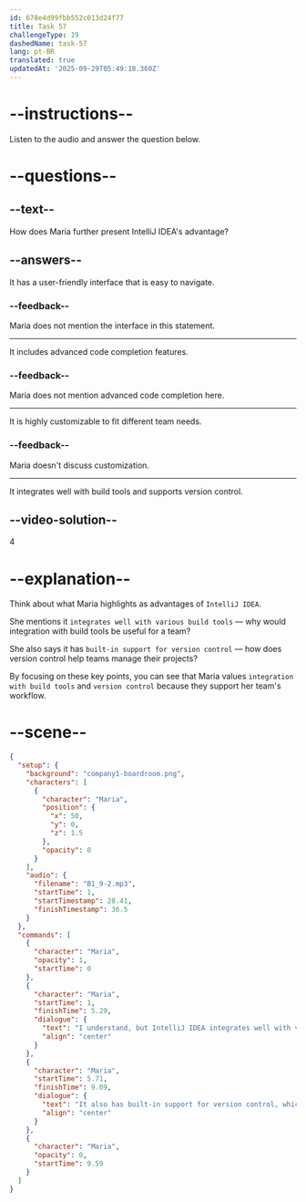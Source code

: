 ```yaml
---
id: 678e4d99fbb552c013d24f77
title: Task 57
challengeType: 19
dashedName: task-57
lang: pt-BR
translated: true
updatedAt: '2025-09-29T05:49:18.360Z'
---
```


<!-- (audio) Maria: I understand, but IntelliJ IDEA integrates well with various build tools. It also has built-in support for version control, which we rely on a lot. -->

# --instructions--

Listen to the audio and answer the question below.

# --questions--

## --text--

How does Maria further present IntelliJ IDEA's advantage?

## --answers--

It has a user-friendly interface that is easy to navigate.

### --feedback--

Maria does not mention the interface in this statement.

---

It includes advanced code completion features.

### --feedback--

Maria does not mention advanced code completion here.

---

It is highly customizable to fit different team needs.

### --feedback--

Maria doesn't discuss customization.

---

It integrates well with build tools and supports version control.

## --video-solution--

4

# --explanation--

Think about what Maria highlights as advantages of `IntelliJ IDEA`.  

She mentions it `integrates well with various build tools` — why would integration with build tools be useful for a team?  

She also says it has `built-in support for version control` — how does version control help teams manage their projects?  

By focusing on these key points, you can see that Maria values `integration with build tools` and `version control` because they support her team's workflow.

# --scene--

```json
{
  "setup": {
    "background": "company1-boardroom.png",
    "characters": [
      {
        "character": "Maria",
        "position": {
          "x": 50,
          "y": 0,
          "z": 1.5
        },
        "opacity": 0
      }
    ],
    "audio": {
      "filename": "B1_9-2.mp3",
      "startTime": 1,
      "startTimestamp": 28.41,
      "finishTimestamp": 36.5
    }
  },
  "commands": [
    {
      "character": "Maria",
      "opacity": 1,
      "startTime": 0
    },
    {
      "character": "Maria",
      "startTime": 1,
      "finishTime": 5.29,
      "dialogue": {
        "text": "I understand, but IntelliJ IDEA integrates well with various build tools.",
        "align": "center"
      }
    },
    {
      "character": "Maria",
      "startTime": 5.71,
      "finishTime": 9.09,
      "dialogue": {
        "text": "It also has built-in support for version control, which we rely on a lot.",
        "align": "center"
      }
    },
    {
      "character": "Maria",
      "opacity": 0,
      "startTime": 9.59
    }
  ]
}
```
